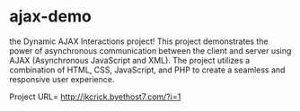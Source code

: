 # ajax-demo
the Dynamic AJAX Interactions project! This project demonstrates the power of asynchronous communication between the client and server using AJAX (Asynchronous JavaScript and XML). The project utilizes a combination of HTML, CSS, JavaScript, and PHP to create a seamless and responsive user experience.

Project URL= http://jkcrick.byethost7.com/?i=1
